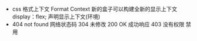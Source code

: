 - css 格式上下文 Format Context
新的盒子可以构建全新的显示上下文
display：flex; 声明显示上下文(环境)
- 404 not found
网络状态码 
304 未修改
200 OK 成功响应
403 没有权限 禁用